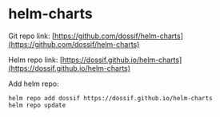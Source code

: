 # helm-charts

Git repo link: [https://github.com/dossif/helm-charts](https://github.com/dossif/helm-charts)

Helm repo link: [https://dossif.github.io/helm-charts](https://dossif.github.io/helm-charts)

Add helm repo:

    helm repo add dossif https://dossif.github.io/helm-charts
    helm repo update
